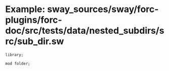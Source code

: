 # Example: sway_sources/sway/forc-plugins/forc-doc/src/tests/data/nested_subdirs/src/sub_dir.sw

```sway
library;

mod folder;

```
